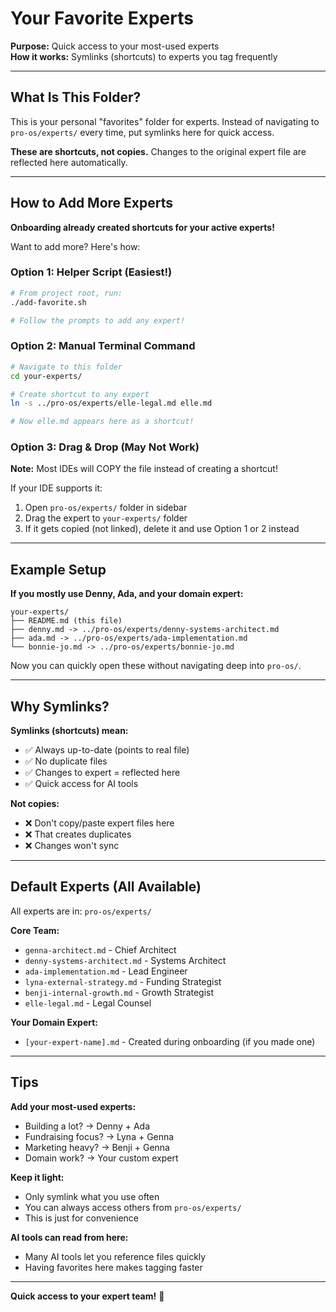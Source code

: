 # Your Favorite Experts

**Purpose:** Quick access to your most-used experts  
**How it works:** Symlinks (shortcuts) to experts you tag frequently

---

## What Is This Folder?

This is your personal "favorites" folder for experts. Instead of navigating to `pro-os/experts/` every time, put symlinks here for quick access.

**These are shortcuts, not copies.** Changes to the original expert file are reflected here automatically.

---

## How to Add More Experts

**Onboarding already created shortcuts for your active experts!**

Want to add more? Here's how:

### Option 1: Helper Script (Easiest!)
```bash
# From project root, run:
./add-favorite.sh

# Follow the prompts to add any expert!
```

### Option 2: Manual Terminal Command
```bash
# Navigate to this folder
cd your-experts/

# Create shortcut to any expert
ln -s ../pro-os/experts/elle-legal.md elle.md

# Now elle.md appears here as a shortcut!
```

### Option 3: Drag & Drop (May Not Work)

**Note:** Most IDEs will COPY the file instead of creating a shortcut!

If your IDE supports it:
1. Open `pro-os/experts/` folder in sidebar
2. Drag the expert to `your-experts/` folder
3. If it gets copied (not linked), delete it and use Option 1 or 2 instead

---

## Example Setup

**If you mostly use Denny, Ada, and your domain expert:**

```
your-experts/
├── README.md (this file)
├── denny.md -> ../pro-os/experts/denny-systems-architect.md
├── ada.md -> ../pro-os/experts/ada-implementation.md
└── bonnie-jo.md -> ../pro-os/experts/bonnie-jo.md
```

Now you can quickly open these without navigating deep into `pro-os/`.

---

## Why Symlinks?

**Symlinks (shortcuts) mean:**
- ✅ Always up-to-date (points to real file)
- ✅ No duplicate files
- ✅ Changes to expert = reflected here
- ✅ Quick access for AI tools

**Not copies:**
- ❌ Don't copy/paste expert files here
- ❌ That creates duplicates
- ❌ Changes won't sync

---

## Default Experts (All Available)

All experts are in: `pro-os/experts/`

**Core Team:**
- `genna-architect.md` - Chief Architect
- `denny-systems-architect.md` - Systems Architect  
- `ada-implementation.md` - Lead Engineer
- `lyna-external-strategy.md` - Funding Strategist
- `benji-internal-growth.md` - Growth Strategist
- `elle-legal.md` - Legal Counsel

**Your Domain Expert:**
- `[your-expert-name].md` - Created during onboarding (if you made one)

---

## Tips

**Add your most-used experts:**
- Building a lot? → Denny + Ada
- Fundraising focus? → Lyna + Genna
- Marketing heavy? → Benji + Genna
- Domain work? → Your custom expert

**Keep it light:**
- Only symlink what you use often
- You can always access others from `pro-os/experts/`
- This is just for convenience

**AI tools can read from here:**
- Many AI tools let you reference files quickly
- Having favorites here makes tagging faster

---

**Quick access to your expert team!** 👥
